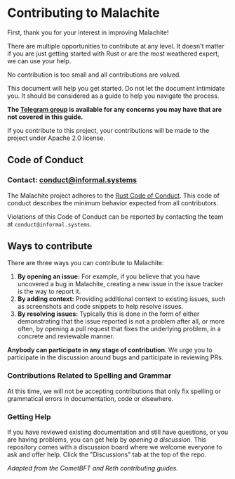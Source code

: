 # Contributing to Malachite

First, thank you for your interest in improving Malachite!

There are multiple opportunities to contribute at any level. It doesn't matter if you are just getting started with Rust or are the most weathered expert, we can use your help.

No contribution is too small and all contributions are valued.

This document will help you get started. Do not let the document intimidate you. It should be considered as a guide to help you navigate the process.

**The [Telegram group][tg] is available for any concerns you may have that are not covered in this guide.**

If you contribute to this project, your contributions will be made to the project under Apache 2.0 license.

## Code of Conduct

### Contact: conduct@informal.systems

The Malachite project adheres to the [Rust Code of Conduct][rust-coc]. This code of conduct describes the minimum behavior expected from all contributors.

Violations of this Code of Conduct can be reported by contacting the team at `conduct@informal.systems`.

## Ways to contribute

There are three ways you can contribute to Malachite:

1. **By opening an issue:** For example, if you believe that you have uncovered a bug
   in Malachite, creating a new issue in the issue tracker is the way to report it.
2. **By adding context:** Providing additional context to existing issues,
   such as screenshots and code snippets to help resolve issues.
3. **By resolving issues:** Typically this is done in the form of either
   demonstrating that the issue reported is not a problem after all, or more often,
   by opening a pull request that fixes the underlying problem, in a concrete and
   reviewable manner.

**Anybody can participate in any stage of contribution**. We urge you to participate in the discussion around bugs and
participate in reviewing PRs.

### Contributions Related to Spelling and Grammar

At this time, we will not be accepting contributions that only fix spelling or grammatical errors in documentation, code or
elsewhere.

### Getting Help

If you have reviewed existing documentation and still have questions, or you are having problems, you can get help by *opening a discussion*. This repository comes with a discussion board where we welcome everyone to ask and offer help. Click the "Discussions" tab at the top of the repo.


_Adapted from the CometBFT and Reth contributing guides._


[rust-coc]: https://www.rust-lang.org/en-US/conduct.html
[tg]: https://t.me/MalachiteLibrary